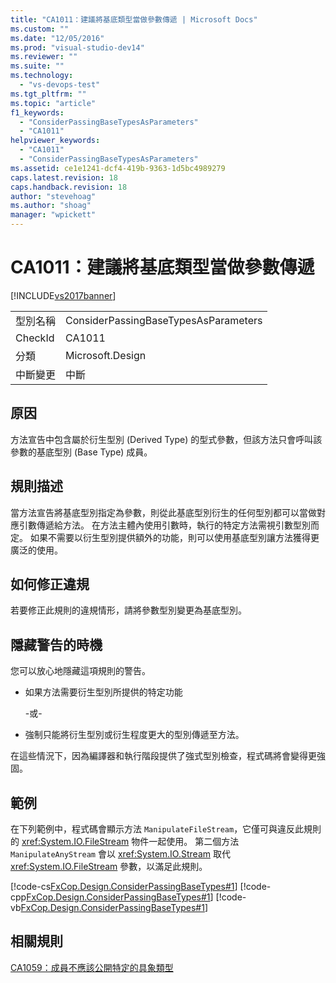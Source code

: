```yaml
---
title: "CA1011：建議將基底類型當做參數傳遞 | Microsoft Docs"
ms.custom: ""
ms.date: "12/05/2016"
ms.prod: "visual-studio-dev14"
ms.reviewer: ""
ms.suite: ""
ms.technology: 
  - "vs-devops-test"
ms.tgt_pltfrm: ""
ms.topic: "article"
f1_keywords: 
  - "ConsiderPassingBaseTypesAsParameters"
  - "CA1011"
helpviewer_keywords: 
  - "CA1011"
  - "ConsiderPassingBaseTypesAsParameters"
ms.assetid: ce1e1241-dcf4-419b-9363-1d5bc4989279
caps.latest.revision: 18
caps.handback.revision: 18
author: "stevehoag"
ms.author: "shoag"
manager: "wpickett"
---
```

# CA1011：建議將基底類型當做參數傳遞
[!INCLUDE[vs2017banner](../code-quality/includes/vs2017banner.md)]

|||  
|-|-|  
|型別名稱|ConsiderPassingBaseTypesAsParameters|  
|CheckId|CA1011|  
|分類|Microsoft.Design|  
|中斷變更|中斷|  
  
## 原因  
 方法宣告中包含屬於衍生型別 \(Derived Type\) 的型式參數，但該方法只會呼叫該參數的基底型別 \(Base Type\) 成員。  
  
## 規則描述  
 當方法宣告將基底型別指定為參數，則從此基底型別衍生的任何型別都可以當做對應引數傳遞給方法。  在方法主體內使用引數時，執行的特定方法需視引數型別而定。  如果不需要以衍生型別提供額外的功能，則可以使用基底型別讓方法獲得更廣泛的使用。  
  
## 如何修正違規  
 若要修正此規則的違規情形，請將參數型別變更為基底型別。  
  
## 隱藏警告的時機  
 您可以放心地隱藏這項規則的警告。  
  
-   如果方法需要衍生型別所提供的特定功能  
  
     \-或\-  
  
-   強制只能將衍生型別或衍生程度更大的型別傳遞至方法。  
  
 在這些情況下，因為編譯器和執行階段提供了強式型別檢查，程式碼將會變得更強固。  
  
## 範例  
 在下列範例中，程式碼會顯示方法 `ManipulateFileStream`，它僅可與違反此規則的 <xref:System.IO.FileStream> 物件一起使用。  第二個方法 `ManipulateAnyStream` 會以 <xref:System.IO.Stream> 取代 <xref:System.IO.FileStream> 參數，以滿足此規則。  
  
 [!code-cs[FxCop.Design.ConsiderPassingBaseTypes#1](../code-quality/codesnippet/CSharp/ca1011-consider-passing-base-types-as-parameters_1.cs)]
 [!code-cpp[FxCop.Design.ConsiderPassingBaseTypes#1](../code-quality/codesnippet/CPP/ca1011-consider-passing-base-types-as-parameters_1.cpp)]
 [!code-vb[FxCop.Design.ConsiderPassingBaseTypes#1](../code-quality/codesnippet/VisualBasic/ca1011-consider-passing-base-types-as-parameters_1.vb)]  
  
## 相關規則  
 [CA1059：成員不應該公開特定的具象類型](../code-quality/ca1059-members-should-not-expose-certain-concrete-types.md)